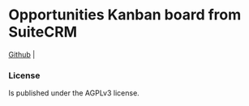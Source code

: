 # Opportunities Kanban board from SuiteCRM

[Github](https://github.com/SidorkinAlex/Opportunities_kanban) | 

### License

Is published under the AGPLv3 license.




